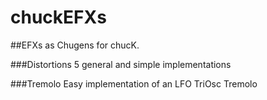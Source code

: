 # chuckEFXs

##EFXs as Chugens for chucK.

###Distortions
5 general and simple implementations

###Tremolo
Easy implementation of an LFO TriOsc Tremolo
